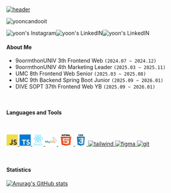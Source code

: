 <div>
  <!--Header-->
  
[  ![header](https://capsule-render.vercel.app/api?type=blur&color=gradient&height=300&section=hearder&text=Yoonji%20Kim%&%&fontSize=60)
](https://capsule-render.vercel.app/api?type=blur&height=300&color=gradient&text=Yoon)
</div>

  <p align="left"> <img src="https://komarev.com/ghpvc/?username=yooncandooit&label=Profile%20views&color=0e75b6&style=flat" alt="yooncandooit" /> </p>

<a href="https://instagram.com/yooncandooit" target="_blank">
  <img align="left" alt="yoon's Instagram" height="30px" src="https://raw.githubusercontent.com/hussainweb/hussainweb/main/icons/instagram.png" />
</a>
<a href="https://www.linkedin.com/in/%EC%9C%A4%EC%A7%80-%EA%B9%80-857a35320/" target="_blank">
  <img align="left" alt="yoon's LinkedIN" height="30px" src="https://raw.githubusercontent.com/hussainweb/hussainweb/main/icons/linkedin.png" />
</a>
<a href="https://velog.io/@dotsi0/posts" target="_blank">
  <img align="left" alt="yoon's LinkedIN" height="30px"
    src="https://pbs.twimg.com/profile_images/1228368893321736193/Ov0og7E8_400x400.jpg" />
</a>

<br />

<div>
  <!--Body-->

#### About Me
- 9oormthonUNIV 3th Frontend Web `(2024.07 ~ 2024.12)` <br/>
- 9oormthonUNIV 4th Marketing Leader `(2025.03 ~ 2025.11)` <br/>
- UMC 8th Frontend Web Senior `(2025.03 ~ 2025.08)` <br/>
- UMC 9th Backend Spring Boot Junior `(2025.09 ~ 2026.01)` <br/>
- DIVE SOPT 37th Frontend Web YB `(2025.09 ~ 2026.01)` <br/>

<br />

#### Languages and Tools
<br />
<p align="left">
  <a href="https://developer.mozilla.org/en-US/docs/Web/JavaScript" target="_blank" rel="noreferrer">
    <img src="https://raw.githubusercontent.com/devicons/devicon/master/icons/javascript/javascript-original.svg" alt="javascript" height="30"/>
  </a>
  <a href="https://www.typescriptlang.org/" target="_blank" rel="noreferrer">
    <img src="https://raw.githubusercontent.com/devicons/devicon/master/icons/typescript/typescript-original.svg" alt="typescript" height="30"/>
  </a>
  <a href="https://reactjs.org/" target="_blank" rel="noreferrer">
    <img src="https://raw.githubusercontent.com/devicons/devicon/master/icons/react/react-original-wordmark.svg" alt="react" height="30"/>
  </a>
  
  <a href="https://www.mysql.com/" target="_blank" rel="noreferrer">
    <img src="https://raw.githubusercontent.com/devicons/devicon/master/icons/mysql/mysql-original-wordmark.svg" alt="mysql" height="30"/>
   </a>
  
  <a href="https://www.w3.org/html/" target="_blank" rel="noreferrer">
    <img src="https://raw.githubusercontent.com/devicons/devicon/master/icons/html5/html5-original-wordmark.svg" alt="html5" width="40" height="30"/>
  </a>
  <a href="https://www.w3schools.com/css/" target="_blank" rel="noreferrer">
     <img src="https://raw.githubusercontent.com/devicons/devicon/master/icons/css3/css3-original-wordmark.svg" alt="css3" height="30"/>
  </a> 

  <a href="https://tailwindcss.com/" target="_blank" rel="noreferrer">
    <img src="https://www.vectorlogo.zone/logos/tailwindcss/tailwindcss-icon.svg" alt="tailwind" height="30"/>
  </a>
  
   <a href="https://www.figma.com/" target="_blank" rel="noreferrer">
    <img src="https://www.vectorlogo.zone/logos/figma/figma-icon.svg" alt="figma" height="30"/>
  </a>
  
  <a href="https://git-scm.com/" target="_blank" rel="noreferrer">
    <img src="https://www.vectorlogo.zone/logos/git-scm/git-scm-icon.svg" alt="git" height="30"/>
  </a>
</p>
<br />


  #### Statistics 
  <div align="left">
    
[![Anurag's GitHub stats](https://github-readme-stats.vercel.app/api?username=yooncandooit&show_icons=true&theme=transparent&show=reviews,discussions_started,discussions_answered,prs_merged,prs_merged_percentage)](https://github.com/anuraghazra/github-readme-stats)

</div>

<!--
**yooncandooit/yooncandooit** is a ✨ _special_ ✨ repository because its `README.md` (this file) appears on your GitHub profile.

Here are some ideas to get you started:

- 🔭 I’m currently working on ...
- 🌱 I’m currently learning ...
- 👯 I’m looking to collaborate on ...
- 🤔 I’m looking for help with ...
- 💬 Ask me about ...
- 📫 How to reach me: ...
- 😄 Pronouns: ...
- ⚡ Fun fact: ...
-->
